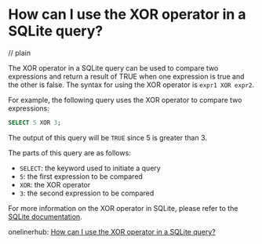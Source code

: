 # How can I use the XOR operator in a SQLite query?
// plain

The XOR operator in a SQLite query can be used to compare two expressions and return a result of TRUE when one expression is true and the other is false. The syntax for using the XOR operator is `expr1 XOR expr2`.

For example, the following query uses the XOR operator to compare two expressions:

```sql
SELECT 5 XOR 3;
```

The output of this query will be `TRUE` since 5 is greater than 3.

The parts of this query are as follows:

* `SELECT`: the keyword used to initiate a query
* `5`: the first expression to be compared
* `XOR`: the XOR operator
* `3`: the second expression to be compared

For more information on the XOR operator in SQLite, please refer to the [SQLite documentation](https://www.sqlite.org/lang_expr.html#xor).

onelinerhub: [How can I use the XOR operator in a SQLite query?](https://onelinerhub.com/sqlite/how-can-i-use-the-xor-operator-in-a-sqlite-query)